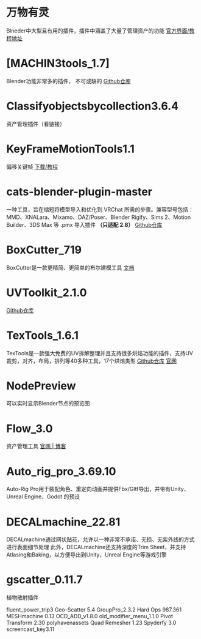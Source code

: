 # 万物有灵
Blneder中大型且有用的插件，插件中涵盖了大量了管理资产的功能
[官方界面/教程地址](https://www.blendermagic.cn/#/article/6dbe4f41-3c52-11eb-95ed-0242ac110004)

# [MACHIN3tools_1.7]
Blender功能非常多的插件， 不可或缺的
[Github仓库](https://github.com/machin3io/MACHIN3tools/tree/master)

# Classifyobjectsbycollection3.6.4
资产管理插件（看链接）

# KeyFrameMotionTools1.1
偏移关键帧
[下载/教程](https://www.blendercn.org/19652.html)

# cats-blender-plugin-master
一种工具，旨在缩短将模型导入和优化到 VRChat 所需的步骤。兼容型号包括：MMD、XNALara、Mixamo、DAZ/Poser、Blender Rigify、Sims 2、Motion Builder、3DS Max 等
.pmx 导入插件 **（只适配 2.8）**
[Github仓库](https://github.com/absolute-quantum/cats-blender-plugin)

# BoxCutter_719
BoxCutter是一款更精简、更简单的布尔建模工具
[文档](https://boxcutter-manual.readthedocs.io/en/latest/)

# UVToolkit_2.1.0
[Github仓库](https://github.com/oRazeD/UVToolkit)

# TexTools_1.6.1
TexTools是一款强大免费的UV拆解整理并且支持很多烘焙功能的插件，支持UV裁剪，对齐，布局，排列等40多种工具，17个烘焙类型
[Github仓库](https://github.com/franMarz/TexTools-Blender)
[官网](https://renderhjs.net/textools/blender/)

# NodePreview
可以实时显示Blender节点的预览图

# Flow_3.0
资产管理工具
[官网 | 博客](https://www.blog.polyspaace.com/flow-3-0-for-blender-new-features/)

# Auto_rig_pro_3.69.10
Auto-Rig Pro用于裝配角色、重定向动画并提供Fbx/Gltf导出，并带有Unity、Unreal Engine、Godot 的预设

# DECALmachine_22.81
DECALmachine通过网状贴花，允许以一种非常不承诺、无损、无紫外线的方式进行表面细节处理 
此外，DECALmachine还支持深度的Trim Sheet，并支持Atlasing和Baking，以方便导出到Unity，Unreal Engine等游戏引擎

# gscatter_0.11.7
植物散射插件


fluent_power_trip3
Geo-Scatter 5.4
GroupPro_2.3.2
Hard Ops 987.361
MESHmachine 0.13
OCD_ADD_v1.8.0
old_modifier_menu_1.1.0
Pivot Transform 2.30
polyhavenassets
Quad Remesher 1.23
Spyderfy 3.0
screencast_key3.11
